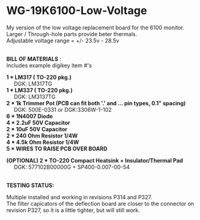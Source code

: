 # WG-19K6100-Low-Voltage
My version of the low voltage replacement board for the 6100 monitor.\
Larger / Through-hole parts provide beter thermals.\
Adjustable voltage range = +/- 23.5v - 28.5v \
&nbsp;

**BILL OF MATERIALS** :\
Includes example digikey item #'s

**1 * LM317 ( TO-220 pkg.)**\
&nbsp;&nbsp;&nbsp;&nbsp; DGK: LM317TG \
**1 * LM337 ( TO-220 pkg.)**\
&nbsp;&nbsp;&nbsp;&nbsp; DGK: LM3137TG \
**2 * 1k Trimmer Pot (PCB can fit both '.' and ... pin types, 0.1" spacing)**\
&nbsp;&nbsp;&nbsp;&nbsp; DGK: 500E-0331 or DGK:3306W-1-102\
**6 * 1N4007 Diode**\
**4 * 2.2uF 50V Capacitor**\
**2 * 10uF 50V Capacitor**\
**2 * 240 Ohm Resistor 1/4W**\
**4 * 4.5k Ohm Resistor 1/4W**\
**5 * WIRES TO RAISE PCB OVER BOARD**

**(OPTIONAL) 2 * TO-220 Compact Heatsink + Insulator/Thermal Pad** \
&nbsp;&nbsp;&nbsp;&nbsp; DGK: 577102B00000G + SP400-0.007-00-54 \
&nbsp;

**TESTING STATUS:**

Multiple installed and working in revisions P314 and P327.\
The filter capicators of the deflection board are closer to the connector on revision P327, so it is a little tighter, but will still work.

